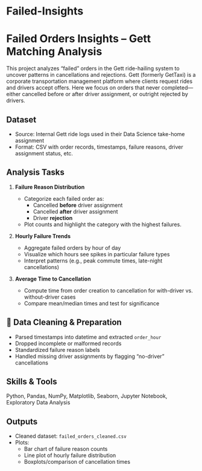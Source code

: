 # Failed-Insights

# Failed Orders Insights – Gett Matching Analysis

This project analyzes “failed” orders in the Gett ride-hailing system to uncover patterns in cancellations and rejections. Gett (formerly GetTaxi) is a corporate transportation management platform where clients request rides and drivers accept offers. Here we focus on orders that never completed—either cancelled before or after driver assignment, or outright rejected by drivers.

## Dataset

- Source: Internal Gett ride logs used in their Data Science take-home assignment  
- Format: CSV with order records, timestamps, failure reasons, driver assignment status, etc.

## Analysis Tasks

1. **Failure Reason Distribution**  
   - Categorize each failed order as:  
     - Cancelled **before** driver assignment  
     - Cancelled **after** driver assignment  
     - Driver **rejection**  
   - Plot counts and highlight the category with the highest failures.

2. **Hourly Failure Trends**  
   - Aggregate failed orders by hour of day  
   - Visualize which hours see spikes in particular failure types  
   - Interpret patterns (e.g., peak commute times, late-night cancellations)

3. **Average Time to Cancellation**  
   - Compute time from order creation to cancellation for with-driver vs. without-driver cases  
   - Compare mean/median times and test for significance

## 🧹 Data Cleaning & Preparation

- Parsed timestamps into datetime and extracted `order_hour`  
- Dropped incomplete or malformed records  
- Standardized failure reason labels  
- Handled missing driver assignments by flagging “no-driver” cancellations

## Skills & Tools

Python, Pandas, NumPy, Matplotlib, Seaborn, Jupyter Notebook, Exploratory Data Analysis

## Outputs

- Cleaned dataset: `failed_orders_cleaned.csv`  
- Plots:  
  - Bar chart of failure reason counts  
  - Line plot of hourly failure distribution  
  - Boxplots/comparison of cancellation times  

